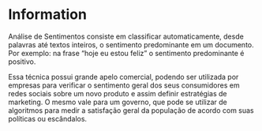 # Information

Análise de Sentimentos consiste em classificar automaticamente, desde palavras até textos inteiros, o sentimento predominante em um documento. Por exemplo: na frase “hoje eu estou feliz” o sentimento predominante é positivo.

Essa técnica possui grande apelo comercial, podendo ser utilizada por empresas para verificar o sentimento geral dos seus consumidores em redes sociais sobre um novo produto e assim definir estratégias de marketing. O mesmo vale para um governo, que pode se utilizar de algoritmos para medir a satisfação geral da população de acordo com suas políticas ou escândalos.
